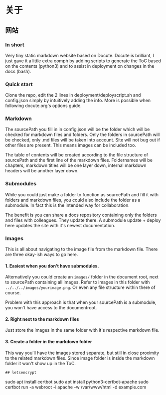 # 关于

## 网站

### In short

Very tiny static markdown website based on Docute. Docute is brilliant, I just gave it a little extra oomph by adding scripts to generate the ToC based on the contents (python3) and to assist in deployment on changes in the docs (bash). 

### Quick start

Clone the repo, edit the 2 lines in deployment/deployscript.sh and config.json simply by intuitively adding the info. More is possible when following docute.org's options guide.

### Markdown

The sourcePath you fill in in config.json will be the folder which will be checked for markdown files and folders. Only the folders in sourcePath will be checked, only .md files will be taken into account. Site will not bug out if other files are present. This means images can be included too. 

The table of contents will be created according to the file structure of sourcePath and the first line of the markdown files. Foldernames will be chapters, markdown titles will be one layer down, internal markdown headers will be another layer down.

### Submodules

While you could just make a folder to function as sourcePath and fill it with folders and markdown files, you could also include the folder as a submodule. In fact this is the intended way for collaboration. 

The benefit is you can share a docs repository containing only the folders and files with colleagues. They update there. A submodule update + deploy here updates the site with it's newest documentation.

### Images

This is all about navigating to the image file from the markdown file. There are three okay-ish ways to go here.

#### 1. Easiest when you don't have submodules.
Alternatively you could create an `images/` folder in the document root, next to sourcePath containing all images. Refer to images in this folder with `../../../images/yourimage.png`. Or even any file structure within there of course.

Problem with this approach is that when your sourcePath is a submodule, you won't have access to the documentroot.

#### 2. Right next to the markdown files
Just store the images in the same folder with it's respective markdown file.

#### 3. Create a folder in the markdown folder
This way you'll have the images stored separate, but still in close proximity to the related markdown files. Since image folder is inside the markdown folder it won't show up in the ToC.

```
## letsencrypt

```
sudo apt install certbot
sudo apt install python3-certbot-apache
sudo certbot run -a webroot -i apache -w /var/www/html -d example.com
```
